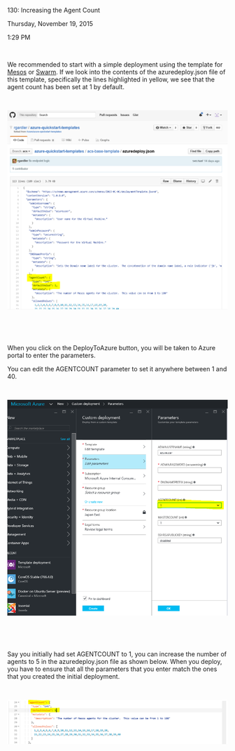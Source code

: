 130: Increasing the Agent Count

Thursday, November 19, 2015

1:29 PM

 

We recommended to start with a simple deployment using the template for [Mesos](https://github.com/rgardler/azure-quickstart-templates/tree/acs/acs-mesos-full-template) or [Swarm](https://github.com/rgardler/azure-quickstart-templates/tree/acs/acs-swarm-full-template). If we look into the contents of the azuredeploy.json file of this template, specifically the lines highlighted in yellow, we see that the agent count has been set at 1 by default.

 

![](images/130/media/image1.png)

 

 

When you click on the DeployToAzure button, you will be taken to Azure portal to enter the parameters.

You can edit the AGENTCOUNT parameter to set it anywhere between 1 and 40.

 

![](images/130/media/image2.png)

 

 

Say you initially had set AGENTCOUNT to 1, you can increase the number of agents to 5 in the azuredeploy.json file as shown below. When you deploy, you have to ensure that all the parameters that you enter match the ones that you created the initial deployment.

 

![](images/130/media/image3.png)
